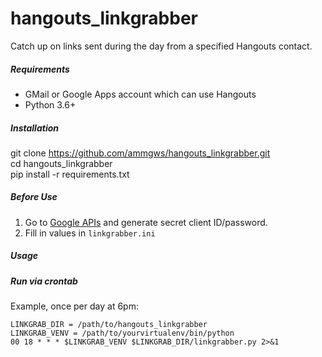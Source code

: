 # hangouts_linkgrabber
Catch up on links sent during the day from a specified Hangouts contact.

##### Requirements
* GMail or Google Apps account which can use Hangouts
* Python 3.6+

##### Installation
git clone https://github.com/ammgws/hangouts_linkgrabber.git  
cd hangouts_linkgrabber  
pip install -r requirements.txt  

##### Before Use
1. Go to [Google APIs](https://console.developers.google.com/apis/) and generate secret client ID/password.
2. Fill in values in `linkgrabber.ini`

##### Usage


##### Run via crontab
Example, once per day at 6pm:
```
LINKGRAB_DIR = /path/to/hangouts_linkgrabber
LINKGRAB_VENV = /path/to/yourvirtualenv/bin/python
00 18 * * * $LINKGRAB_VENV $LINKGRAB_DIR/linkgrabber.py 2>&1
```
